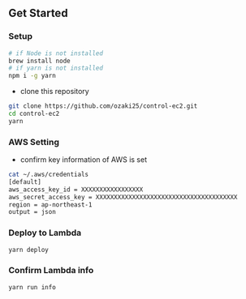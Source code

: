 ## Get Started

### Setup

```bash
# if Node is not installed
brew install node
# if yarn is not installed
npm i -g yarn
```

- clone this repository

```bash
git clone https://github.com/ozaki25/control-ec2.git
cd control-ec2
yarn
```

### AWS Setting

- confirm key information of AWS is set

```bash
cat ~/.aws/credentials
[default]
aws_access_key_id = XXXXXXXXXXXXXXXXX
aws_secret_access_key = XXXXXXXXXXXXXXXXXXXXXXXXXXXXXXXXXXXXXXX
region = ap-northeast-1
output = json
```

### Deploy to Lambda

```bash
yarn deploy
```

### Confirm Lambda info

```bash
yarn run info
```
